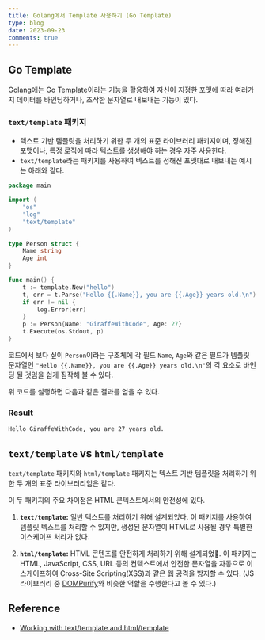 ```yaml
---
title: Golang에서 Template 사용하기 (Go Template)
type: blog
date: 2023-09-23
comments: true
---
```

## Go Template
Golang에는 Go Template이라는 기능을 활용하여 자신이 지정한 포맷에 따라 여러가지 데이터를 바인딩하거나, 조작한 문자열로 내보내는 기능이 있다.

### `text/template` 패키지
- 텍스트 기반 템플릿을 처리하기 위한 두 개의 표준 라이브러리 패키지이며, 정해진 포맷이나, 특정 로직에 따라 텍스트를 생성해야 하는 경우 자주 사용한다.
- `text/template`라는 패키지를 사용하여 텍스트를 정해진 포맷대로 내보내는 예시는 아래와 같다.

```go
package main 

import ( 
	"os" 
	"log"
	"text/template" 
) 

type Person struct { 
	Name string 
	Age int 
} 

func main() { 
	t := template.New("hello") 
	t, err = t.Parse("Hello {{.Name}}, you are {{.Age}} years old.\n") 
	if err != nil {
		log.Error(err)
	}
	p := Person{Name: "GiraffeWithCode", Age: 27} 
	t.Execute(os.Stdout, p) 
}
```

코드에서 보다 싶이 `Person`이라는 구조체에 각 필드 `Name`, `Age`와 같은 필드가 템플릿 문자열인 `"Hello {{.Name}}, you are {{.Age}} years old.\n"`의 각 요소로 바인딩 될 것임을 쉽게 짐작해 볼 수 있다.

위 코드를 실행하면 다음과 같은 결과를 얻을 수 있다.

### Result
```
Hello GiraffeWithCode, you are 27 years old.
```

## `text/template` vs `html/template`
`text/template` 패키지와 `html/template` 패키지는 텍스트 기반 템플릿을 처리하기 위한 두 개의 표준 라이브러리임은 같다.

이 두 패키지의 주요 차이점은 HTML 콘텍스트에서의 안전성에 있다.
1. **`text/template`:** 일반 텍스트를 처리하기 위해 설계되었다. 이 패키지를 사용하여 템플릿 텍스트를 처리할 수 있지만, 생성된 문자열이 HTML로 사용될 경우 특별한 이스케이프 처리가 없다.

2. **`html/template`:**  HTML 콘텐츠를 안전하게 처리하기 위해 설계되었. 이 패키지는 HTML, JavaScript, CSS, URL 등의 컨텍스트에서 안전한 문자열을 자동으로 이스케이프하여 Cross-Site Scripting(XSS)과 같은 웹 공격을 방지할 수 있다. (JS 라이브러리 중 [DOMPurify](https://github.com/cure53/DOMPurify)와 비슷한 역할을 수행한다고 볼 수 있다.)

## Reference
- [Working with text/template and html/template](https://subscription.packtpub.com/book/programming/9781789800982/1/ch01lvl1sec08/working-with-text-template-and-html-template)